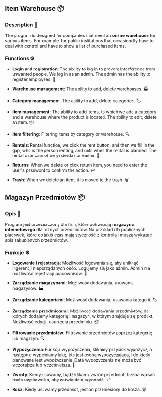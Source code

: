 ## Item Warehouse 📦

### Description 📝
The program is designed for companies that need an **online warehouse** for various items. For example, for public institutions that occasionally have to deal with control and have to show a list of purchased items.

### Functions ⚙️
- **Login and registration**: The ability to log in to prevent interference from unwanted people. We log in as an admin. The admin has the ability to register employees. 🔐

- **Warehouse management**: The ability to add, delete warehouses. 🏭

- **Category management**: The ability to add, delete categories. 🏷️

- **Item management**: The ability to add items, to which we add a category and a warehouse where the product is located. The ability to edit, delete an item. 📦

- **Item filtering**: Filtering items by category or warehouse. 🔍

- **Rentals**: Rental function, we click the rent button, and then we fill in the gap, who is the person renting, and until when the rental is planned. The rental date cannot be yesterday or earlier. 🔄

- **Returns**: When we delete or click return item, you need to enter the user's password to confirm the action. ↩️

- **Trash**: When we delete an item, it is moved to the trash. 🗑️








## Magazyn Przedmiotów 📦

### Opis 📝
Program jest przeznaczony dla firm, które potrzebują **magazynu internetowego** dla różnych przedmiotów. Na przykład dla publicznych placówek, które co jakiś czas mają styczność z kontrolą i muszą wykazać spis zakupionych przedmiotów.

### Funkcje ⚙️
- **Logowanie i rejestracja**: Możliwość logowania się, aby uniknąć ingerencji nieporządanych osób. Logujemy się jako admin. Admin ma możliwość rejestracji pracowników. 🔐

- **Zarządzanie magazynami**: Możliwość dodawania, usuwania magazynów. 🏭

- **Zarządzanie kategoriami**: Możliwość dodawania, usuwania kategorii. 🏷️

- **Zarządzanie przedmiotami**: Możliwość dodawania przedmiotów, do których dodajemy kategorię i magazyn, w którym znajduje się produkt. Możliwość edycji, usunięcia przedmiotu. 📦

- **Filtrowanie przedmiotów**: Filtrowanie przedmiotów poprzez kategorię lub magazyn. 🔍

- **Wypożyczenia**: Funkcja wypożyczenia, klikamy przycisk wypożycz, a następnie wypełniamy lukę, kto jest osobą wypożyczającą, i do kiedy planowane jest wypożyczenie. Data wypożyczenia nie może być wczorajsza lub wcześniejsza. 🔄

- **Zwroty**: Kiedy usuwamy, bądź klikamy zwróć przedmiot, trzeba wpisać hasło użytkownika, aby zatwierdzić czynność. ↩️

- **Kosz**: Kiedy usuwamy przedmiot, jest on przeniesiony do kosza. 🗑️
